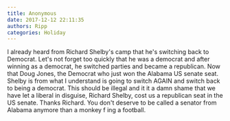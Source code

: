```yaml
---
title: Anonymous
date: 2017-12-12 22:11:35
authors: Ripp
categories: Holiday
---
```


 I already heard from Richard Shelby's camp that he's switching back to Democrat. Let's not forget too quickly that he was a democrat and after winning as a democrat, he switched parties and became a republican. Now that Doug Jones, the Democrat who just won the Alabama US senate seat. Shelby is from what I understand is going to switch AGAIN and switch back to being a democrat. This should be illegal and it it a damn shame that we have let a liberal in disguise, Richard Shelby, cost us a republican seat in the US senate. Thanks Richard. You don't deserve to be called a senator from Alabama anymore than a monkey f ing a football.